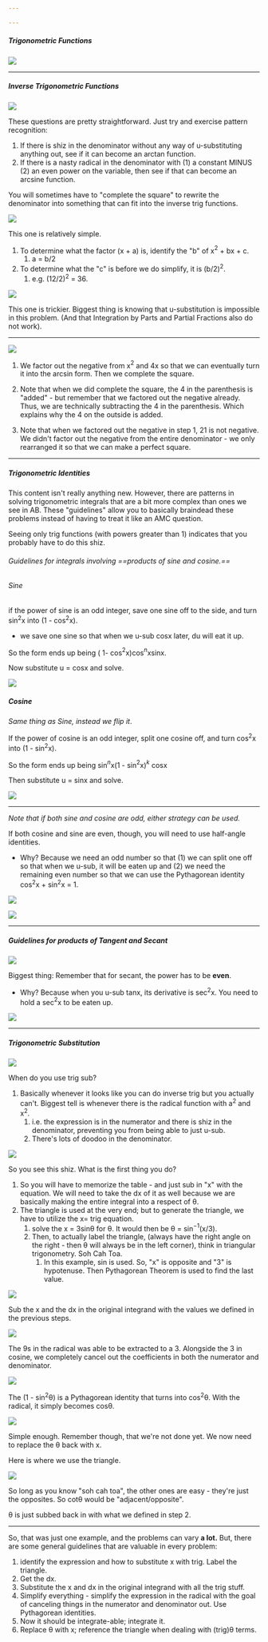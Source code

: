```yaml
---

---
```


##### Trigonometric Functions

**![](https://lh7-rt.googleusercontent.com/docsz/AD_4nXc5spD-fiEMdQwNkGGSiIImGr4iba_rmvANyHgoWIMvjmR3J8zRf5ev1jXtKvIY1f62sgFQvBdGRWNerKXfob4Z_yb2wk2lArl_-EhFkXa0GfsUNPrF5U5XnrrkUhkOOFlc3QdhDPVE52JZFOGs5-55uwZi?key=ziQWJHwTLKgUkvIHN9PDPw)**

---

##### Inverse Trigonometric Functions

**![](https://lh7-rt.googleusercontent.com/docsz/AD_4nXcPIN_ExDxHlsG2xH7IpCNU4HWFanRJGD506limlTdgLb96TtRX4XmJ-VI15NXCo6kbjR7jHVf_OFjF3n0_hJCG6ZofruN2cmLANEauSx5udRWYVwfIFPw_uTwj3hpuqaC7clcL2mnMtxn0DrEeMRZpKM13?key=ziQWJHwTLKgUkvIHN9PDPw)**

These questions are pretty straightforward. Just try and exercise pattern recognition:

1. If there is shiz in the denominator without any way of u-substituting anything out, see if it can become an arctan function. 
2. If there is a nasty radical in the denominator with (1) a constant MINUS (2) an even power on the variable, then see if that can become an arcsine function. 


You will sometimes have to "complete the square" to rewrite the denominator into something that can fit into the inverse trig functions.

**![](https://lh7-rt.googleusercontent.com/docsz/AD_4nXd4FJn3oA_S63wuyC6lbWCectkrR9Mw19UlaS3aKlC6zcisEkUNQ_nmNElSAJ5OTpjF1b98HxdO7Ig4mF00xXWYwLvWlesOiOl55qbQLztik0Cmd_XeU0pM-iuWLKDM2WHjyZpBxe_qLScXkEJlt_1ou1jd?key=ziQWJHwTLKgUkvIHN9PDPw)**

This one is relatively simple. 

1. To determine what the factor (x + a) is, identify the "b" of x$^2$ + bx + c.
	1. a = b/2
2. To determine what the "c" is before we do simplify, it is (b/2)$^2$. 
	1. e.g. (12/2)$^2$ = 36.



**![](https://lh7-rt.googleusercontent.com/docsz/AD_4nXc6z4M0oNI6ytlumMAt8GqgBq9NNjWIjJQJsVVvwehym44aMwP9pC6cFaKw2HNx45iX1PttOGbQZUcacRo-muOyxCxuuWYeDO8umDXp45M9-88NCRNXm4PAhevCsA7_IXKd_aU1jlF5QJZxkOyLtSh9YQsR?key=ziQWJHwTLKgUkvIHN9PDPw)**

 This one is trickier. Biggest thing is knowing that u-substitution is impossible in this problem. (And that Integration by Parts and Partial Fractions also do not work).

---
**![](https://lh7-rt.googleusercontent.com/docsz/AD_4nXfH9r8P8GXxmg9pAYIJ_k8h1oro5fX-FqIrj0_xdI9dq7rJZsIulevOh28WXFJsc3YYjolFFic18Jp9_bp8ElUb4nUgMDjiErq3Mkvq7ihE-SbDCi42mwkDkn7XeKeylzKEiAlXFOUiM9zxizUpF9gNeaI?key=ziQWJHwTLKgUkvIHN9PDPw)**

1. We factor out the negative from x$^2$ and 4x so that we can eventually turn it into the arcsin form. Then we complete the square.

2. Note that when we did complete the square, the 4 in the parenthesis is "added" - but remember that we factored out the negative already. Thus, we are technically subtracting the 4 in the parenthesis. Which explains why the 4 on the outside is added.

2. Note that when we factored out the negative in step 1, 21 is not negative. We didn't factor out the negative from the entire denominator - we only rearranged it so that we can make a perfect square. 

---
##### Trigonometric Identities

This content isn't really anything new. However, there are patterns in solving trigonometric integrals that are a bit more complex than ones we see in AB. These "guidelines" allow you to basically braindead these problems instead of having to treat it like an AMC question.

Seeing only trig functions (with powers greater than 1) indicates that you probably have to do this shiz.

###### Guidelines for integrals involving ==products of sine and cosine.==

###### Sine

if the power of sine is an odd integer, save one sine off to the side, and turn sin$^2$x into (1 - cos$^2$x).
* we save one sine so that when we u-sub cosx later, du will eat it up.

So the form ends up being ( 1- cos$^2$x)cos$^n$xsinx.

Now substitute u = cosx and solve.

**![](https://lh7-rt.googleusercontent.com/docsz/AD_4nXcJ3qNLqGOVetBgRbgw8nVsWO7NyNVUiyMLKsgmuCW2Sb28vgutkyh01tdI_TzH3HKqx2-MMCaRzrOpVzX-fxQVCNDJvCGV2EnidBdN2DnH8Rkq-OAtYyTNyR3k_t6-d7KXK-ZHngBF6N6e7_jF7mtV33sg?key=ziQWJHwTLKgUkvIHN9PDPw)**


##### Cosine

*Same thing as Sine, instead we flip it*.

If the power of cosine is an odd integer, split one cosine off, and turn cos$^2$x into (1 - sin$^2$x).

So the form ends up being sin$^n$x(1 - sin$^2$x)$^k$ cosx

Then substitute u = sinx and solve.

**![](https://lh7-rt.googleusercontent.com/docsz/AD_4nXeOfJfU0ZklA82Ax8RdxvborhUdq49mTEvq9P5dtgSECnKBDtp40A3wfOiYDKyLYlnHCixIvc75fNYEuSXFcyav1J87IRXDpI1mhIH9Gse93_urgGuTZwxss9rpPZNzBLfoGwr_dTo2iCTf1aTT8tHbT2GD?key=ziQWJHwTLKgUkvIHN9PDPw)**

---
*Note that if both sine and cosine are odd, either strategy can be used.*

If both cosine and sine are even, though, you will need to use half-angle identities.
* Why? Because we need an odd number so that (1) we can split one off so that when we u-sub, it will be eaten up and (2) we need the remaining even number so that we can use the Pythagorean identity cos$^2$x + sin$^2$x = 1.

**![](https://lh7-rt.googleusercontent.com/docsz/AD_4nXfw2Cxgk2cniGEbZyI85uutJzgSYJEE9boysAEoMcYAiNVIHP8fEwT9HFlgMpYDMMjnSZC6bY-yXt6YOahv0pcX8ciiFLfF9u4QLk92qa2VLlI2CpyeDfJa2zgqSyRYUT1piuI-cSrlNJHwD1Qnbadue8wj?key=ziQWJHwTLKgUkvIHN9PDPw)**

**![](https://lh7-rt.googleusercontent.com/docsz/AD_4nXcHrpzpu_N9HRGwR9NCtehyXL3bHSOUjue_-xT8KLK4asOERUDMfIVA49yXoSUAISb_9PIzzoOnYDb3bCei-pdRRYykhwmkP-zOeAjfKsVkFaoIoumrvX-PgB_loCVwIYN1lA-u_ZBDsIJur1rNAVEv-gzU?key=ziQWJHwTLKgUkvIHN9PDPw)**

---

##### Guidelines for products of Tangent and Secant

**![](https://lh7-rt.googleusercontent.com/docsz/AD_4nXcmeeIkfAeJH4rLUplht-0vUQlkDJmGFdyjGsfc7b6SjtX_SVVahD9hLjnCH5evMEgKRZuDnPIxZy4-GFKeVdG60Vhy9z2yDbMOtVhVkYjLsb_aTZQ5k9EuoQswxrfTJAqgLN_LzPp9FcgLh9tcxkl_uHQy?key=ziQWJHwTLKgUkvIHN9PDPw)**

Biggest thing: Remember that for secant, the power has to be **even**. 
* Why? Because when you u-sub tanx, its derivative is sec$^2$x. You need to hold a sec$^2$x to be eaten up.


**![](https://lh7-rt.googleusercontent.com/docsz/AD_4nXfrUqxfdBJ3lKpogR2A0L-zS_TKIGeHyYDrdPrwMlVglHaHiUmbEfK7SCTn-Nuljg3OYzYF_hUyq2WbREYjbvIf1D6gQ9URzxs7i2acnmfoHS7uyYDo3QDak4kPzJNY-BawZbYrfxCNmVts6tjUnur9w1ms?key=ziQWJHwTLKgUkvIHN9PDPw)**

---

##### Trigonometric Substitution

**![](https://lh7-rt.googleusercontent.com/docsz/AD_4nXd0DDLINqhCv-0qzWJWKFNcbRO2wcOaLuc4zISgTSZImyOGCB5fisDbs0oOzEPqGUoQkALwMEt1OHgGq7o6zEQKqmz0F1jPs6hx2RukdvucQxdl_wvUDNsgtxfqPDDose1vOg6SUlQUor3gmuwxNSt861XC?key=ziQWJHwTLKgUkvIHN9PDPw)**

When do you use trig sub?

1. Basically whenever it looks like you can do inverse trig but you actually can't. Biggest tell is whenever there is the radical function with a$^2$ and x$^2$. 
	1. i.e. the expression is in the numerator and there is shiz in the denominator, preventing you from being able to just u-sub.
	2. There's lots of doodoo in the denominator.

**![](https://lh7-rt.googleusercontent.com/docsz/AD_4nXcwktBLL_urOI0o9VWXPDohj9YTjGcv7x1B4Ty1T5IHVR0gRDN3R9mP8PB1yoC52oJj1hkgApq5TT4rVNnWSvo3X_Sqa2HoXrM4eI4LhqxNCRu9-hLqrRZ3NMB-eTw5iAnbkq2TEtTLUwe4HEDrjZvU1H4?key=ziQWJHwTLKgUkvIHN9PDPw)**

So you see this shiz. What is the first thing you do?

1. So you will have to memorize the table - and just sub in "x" with the equation. We will need to take the dx of it as well because we are basically making the entire integral into a respect of θ.
2. The triangle is used at the very end; but to generate the triangle, we have to utilize the x= trig equation.
	1. solve the x = 3sinθ for θ. It would then be θ = sin$^-$$^1$(x/3).
	2. Then, to actually label the triangle, (always have the right angle on the right - then θ will always be in the left corner), think in triangular trigonometry. Soh Cah Toa.
		1. In this example, sin is used. So, "x" is opposite and "3" is hypotenuse. Then Pythagorean Theorem is used to find the last value.

**![](https://lh7-rt.googleusercontent.com/docsz/AD_4nXcKIpjF36ukQ4JVLwDzpdTf9bIeJGC5Zr1QiQ6cqLvKTMgk3eqXfCW-mbz0kP91yvG9xT0iRpozmZXCsoQHsUwz7fbvgRWseeqbGYqmb3cK4i6iOt3yZ7wRrEupdGdIqWGdKdzvPt8O1b1Yf00on9kMQrnp?key=ziQWJHwTLKgUkvIHN9PDPw)**

Sub the x and the dx in the original integrand with the values we defined in the previous steps.

**![](https://lh7-rt.googleusercontent.com/docsz/AD_4nXd5UT4sj45EHaKz0Viqt1i7douhkEEfEIPKJ6WG0539mcsCLTY6o1RencUuZR187ZMpFz23iP8k4-Q3lt6dGm9CqITlR3pot1mfKMuPQS7drYlNewhormFe0HOSo74ZQmQKXadvDHxEfACZyhr-R0-ClK2s?key=ziQWJHwTLKgUkvIHN9PDPw)**

The 9s in the radical was able to be extracted to a 3. Alongside the 3 in cosine, we completely cancel out the coefficients in both the numerator and denominator.

**![](https://lh7-rt.googleusercontent.com/docsz/AD_4nXeecZmjS8O3AZtzdSJeRYEuL5feIyCQsUChCdK7YpnV0gr2YjrE3HnsCLFEmqnALVCRKVYYyHBxpWb9vAB81uvRK7trRuCW4PVw4bOmkcCEIiKDd5LucwsGwZborCaC1Oe-kf4xKCnxncL14n1s8n3d508W?key=ziQWJHwTLKgUkvIHN9PDPw)**

The (1 - sin$^2$θ) is a Pythagorean identity that turns into cos$^2$θ. With the radical, it simply becomes cosθ. 

**![](https://lh7-rt.googleusercontent.com/docsz/AD_4nXe8vCLmdCwxfs_72gyEv8iyatDvUb0xYqieEr2x2X1MpClrrJwx7uKkknvEM95gZY-iddNK1vAZqIh6WnHrxsHui_jfy45QKeFyoH63qmrXlajnmF10TjhIWj6JsMpFv-NUrjV7CFUsg4bhvo-NuNPGpP3u?key=ziQWJHwTLKgUkvIHN9PDPw)**

Simple enough. Remember though, that we're not done yet. We now need to replace the θ back with x.

Here is where we use the triangle.

**![](https://lh7-rt.googleusercontent.com/docsz/AD_4nXeGWp3uP9ZRQIoMdClfUFY8s_XO7VIr1uTNrxZGCwWRAuAqJtbuZAkpCCriOCK1w6K4axcxFrWHSSDVNi5jTAr69YsYxLJOBRYbDMJWcLc-XSXsTgLh-CtX1smYOJu3X55hbkxZn7p2tRjJ9Fwm7EYMCwk?key=ziQWJHwTLKgUkvIHN9PDPw)**

So long as you know "soh cah toa", the other ones are easy - they're just the opposites. So cotθ would be "adjacent/opposite".

θ is just subbed back in with what we defined in step 2.

---

So, that was just one example, and the problems can vary **a lot.** But, there are some general guidelines that are valuable in every problem:

1. identify the expression and how to substitute x with trig. Label the triangle.
2. Get the dx.
3. Substitute the x and dx in the original integrand with all the trig stuff.
4. Simplify everything - simplify the expression in the radical with the goal of canceling things in the numerator and denominator out. Use Pythagorean identities. 
5. Now it should be integrate-able; integrate it.
6. Replace θ with x; reference the triangle when dealing with (trig)θ terms.



